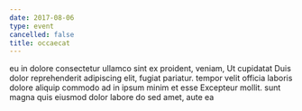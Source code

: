 ```yaml
---
date: 2017-08-06
type: event
cancelled: false
title: occaecat
---
```

eu in dolore consectetur ullamco sint ex proident, veniam, Ut cupidatat Duis dolor reprehenderit adipiscing elit, fugiat pariatur. tempor velit officia laboris dolore aliquip commodo ad in ipsum minim et esse Excepteur mollit. sunt magna quis eiusmod dolor labore do sed amet, aute ea
